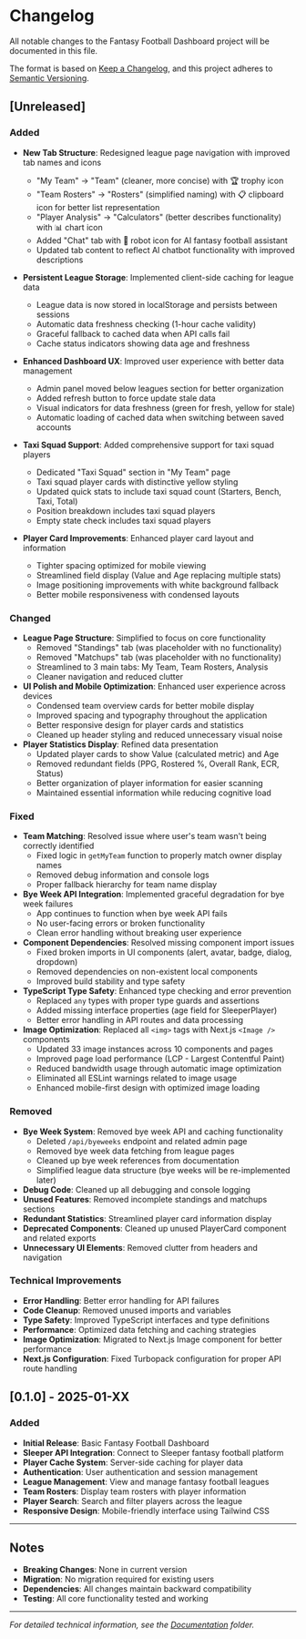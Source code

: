 # Changelog

All notable changes to the Fantasy Football Dashboard project will be documented in this file.

The format is based on [Keep a Changelog](https://keepachangelog.com/en/1.0.0/),
and this project adheres to [Semantic Versioning](https://semver.org/spec/v2.0.0.html).

## [Unreleased]

### Added
- **New Tab Structure**: Redesigned league page navigation with improved tab names and icons
  - "My Team" → "Team" (cleaner, more concise) with 🏆 trophy icon
  - "Team Rosters" → "Rosters" (simplified naming) with 📋 clipboard icon for better list representation
  - "Player Analysis" → "Calculators" (better describes functionality) with 📊 chart icon
  - Added "Chat" tab with 🤖 robot icon for AI fantasy football assistant
  - Updated tab content to reflect AI chatbot functionality with improved descriptions

- **Persistent League Storage**: Implemented client-side caching for league data
  - League data is now stored in localStorage and persists between sessions
  - Automatic data freshness checking (1-hour cache validity)
  - Graceful fallback to cached data when API calls fail
  - Cache status indicators showing data age and freshness
- **Enhanced Dashboard UX**: Improved user experience with better data management
  - Admin panel moved below leagues section for better organization
  - Added refresh button to force update stale data
  - Visual indicators for data freshness (green for fresh, yellow for stale)
  - Automatic loading of cached data when switching between saved accounts
- **Taxi Squad Support**: Added comprehensive support for taxi squad players
  - Dedicated "Taxi Squad" section in "My Team" page
  - Taxi squad player cards with distinctive yellow styling
  - Updated quick stats to include taxi squad count (Starters, Bench, Taxi, Total)
  - Position breakdown includes taxi squad players
  - Empty state check includes taxi squad players
- **Player Card Improvements**: Enhanced player card layout and information
  - Tighter spacing optimized for mobile viewing
  - Streamlined field display (Value and Age replacing multiple stats)
  - Image positioning improvements with white background fallback
  - Better mobile responsiveness with condensed layouts

### Changed
- **League Page Structure**: Simplified to focus on core functionality
  - Removed "Standings" tab (was placeholder with no functionality)
  - Removed "Matchups" tab (was placeholder with no functionality)
  - Streamlined to 3 main tabs: My Team, Team Rosters, Analysis
  - Cleaner navigation and reduced clutter
- **UI Polish and Mobile Optimization**: Enhanced user experience across devices
  - Condensed team overview cards for better mobile display
  - Improved spacing and typography throughout the application
  - Better responsive design for player cards and statistics
  - Cleaned up header styling and reduced unnecessary visual noise
- **Player Statistics Display**: Refined data presentation
  - Updated player cards to show Value (calculated metric) and Age
  - Removed redundant fields (PPG, Rostered %, Overall Rank, ECR, Status)
  - Better organization of player information for easier scanning
  - Maintained essential information while reducing cognitive load

### Fixed
- **Team Matching**: Resolved issue where user's team wasn't being correctly identified
  - Fixed logic in `getMyTeam` function to properly match owner display names
  - Removed debug information and console logs
  - Proper fallback hierarchy for team name display
- **Bye Week API Integration**: Implemented graceful degradation for bye week failures
  - App continues to function when bye week API fails
  - No user-facing errors or broken functionality
  - Clean error handling without breaking user experience
- **Component Dependencies**: Resolved missing component import issues
  - Fixed broken imports in UI components (alert, avatar, badge, dialog, dropdown)
  - Removed dependencies on non-existent local components
  - Improved build stability and type safety
- **TypeScript Type Safety**: Enhanced type checking and error prevention
  - Replaced `any` types with proper type guards and assertions
  - Added missing interface properties (age field for SleeperPlayer)
  - Better error handling in API routes and data processing
- **Image Optimization**: Replaced all `<img>` tags with Next.js `<Image />` components
  - Updated 33 image instances across 10 components and pages
  - Improved page load performance (LCP - Largest Contentful Paint)
  - Reduced bandwidth usage through automatic image optimization
  - Eliminated all ESLint warnings related to image usage
  - Enhanced mobile-first design with optimized image loading

### Removed
- **Bye Week System**: Removed bye week API and caching functionality
  - Deleted `/api/byeweeks` endpoint and related admin page
  - Removed bye week data fetching from league pages
  - Cleaned up bye week references from documentation
  - Simplified league data structure (bye weeks will be re-implemented later)
- **Debug Code**: Cleaned up all debugging and console logging
- **Unused Features**: Removed incomplete standings and matchups sections
- **Redundant Statistics**: Streamlined player card information display
- **Deprecated Components**: Cleaned up unused PlayerCard component and related exports
- **Unnecessary UI Elements**: Removed clutter from headers and navigation

### Technical Improvements
- **Error Handling**: Better error handling for API failures
- **Code Cleanup**: Removed unused imports and variables
- **Type Safety**: Improved TypeScript interfaces and type definitions
- **Performance**: Optimized data fetching and caching strategies
- **Image Optimization**: Migrated to Next.js Image component for better performance
- **Next.js Configuration**: Fixed Turbopack configuration for proper API route handling

## [0.1.0] - 2025-01-XX

### Added
- **Initial Release**: Basic Fantasy Football Dashboard
- **Sleeper API Integration**: Connect to Sleeper fantasy football platform
- **Player Cache System**: Server-side caching for player data
- **Authentication**: User authentication and session management
- **League Management**: View and manage fantasy football leagues
- **Team Rosters**: Display team rosters with player information
- **Player Search**: Search and filter players across the league
- **Responsive Design**: Mobile-friendly interface using Tailwind CSS

---

## Notes

- **Breaking Changes**: None in current version
- **Migration**: No migration required for existing users
- **Dependencies**: All changes maintain backward compatibility
- **Testing**: All core functionality tested and working

---

*For detailed technical information, see the [Documentation](./docs/) folder.*
